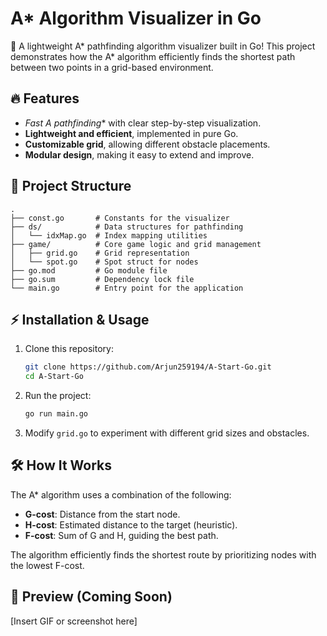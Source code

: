 # A* Algorithm Visualizer in Go

🚀 A lightweight A* pathfinding algorithm visualizer built in Go! This project demonstrates how the A* algorithm efficiently finds the shortest path between two points in a grid-based environment.

## 🔥 Features
- **Fast A* pathfinding** with clear step-by-step visualization.
- **Lightweight and efficient**, implemented in pure Go.
- **Customizable grid**, allowing different obstacle placements.
- **Modular design**, making it easy to extend and improve.

## 📂 Project Structure
```
.
├── const.go       # Constants for the visualizer
├── ds/            # Data structures for pathfinding
│   └── idxMap.go  # Index mapping utilities
├── game/          # Core game logic and grid management
│   ├── grid.go    # Grid representation
│   └── spot.go    # Spot struct for nodes
├── go.mod         # Go module file
├── go.sum         # Dependency lock file
└── main.go        # Entry point for the application
```

## ⚡ Installation & Usage
1. Clone this repository:
   ```sh
   git clone https://github.com/Arjun259194/A-Start-Go.git
   cd A-Start-Go
   ```
2. Run the project:
   ```sh
   go run main.go
   ```
3. Modify `grid.go` to experiment with different grid sizes and obstacles.

## 🛠️ How It Works
The A* algorithm uses a combination of the following:
- **G-cost**: Distance from the start node.
- **H-cost**: Estimated distance to the target (heuristic).
- **F-cost**: Sum of G and H, guiding the best path.

The algorithm efficiently finds the shortest route by prioritizing nodes with the lowest F-cost.

## 📸 Preview (Coming Soon)
[Insert GIF or screenshot here]
